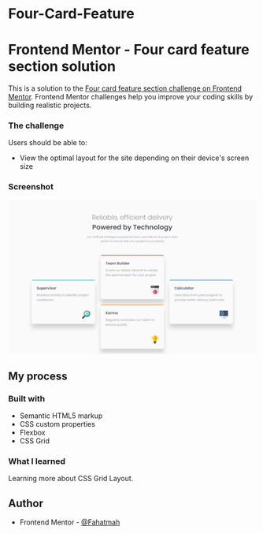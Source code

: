 # Four-Card-Feature

# Frontend Mentor - Four card feature section solution

This is a solution to the [Four card feature section challenge on Frontend Mentor](https://www.frontendmentor.io/challenges/four-card-feature-section-weK1eFYK). Frontend Mentor challenges help you improve your coding skills by building realistic projects. 

### The challenge

Users should be able to:

- View the optimal layout for the site depending on their device's screen size

### Screenshot

![](images/Screenshot.jpeg)

## My process

### Built with

- Semantic HTML5 markup
- CSS custom properties
- Flexbox
- CSS Grid

### What I learned

Learning more about CSS Grid Layout.

## Author

- Frontend Mentor - [@Fahatmah](https://www.frontendmentor.io/profile/Fahatmah)

